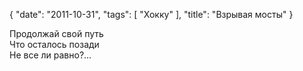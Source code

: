 {
   "date": "2011-10-31",
   "tags": [
      "Хокку"
   ],
   "title": "Взрывая мосты"
}

Продолжай свой путь  
Что осталось позади  
Не все ли равно?...
